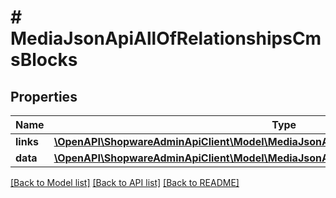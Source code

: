 # # MediaJsonApiAllOfRelationshipsCmsBlocks

## Properties

Name | Type | Description | Notes
------------ | ------------- | ------------- | -------------
**links** | [**\OpenAPI\ShopwareAdminApiClient\Model\MediaJsonApiAllOfRelationshipsCmsBlocksLinks**](MediaJsonApiAllOfRelationshipsCmsBlocksLinks.md) |  | [optional]
**data** | [**\OpenAPI\ShopwareAdminApiClient\Model\MediaJsonApiAllOfRelationshipsCmsBlocksData[]**](MediaJsonApiAllOfRelationshipsCmsBlocksData.md) |  | [optional]

[[Back to Model list]](../../README.md#models) [[Back to API list]](../../README.md#endpoints) [[Back to README]](../../README.md)
